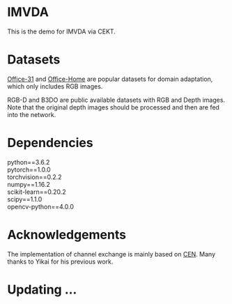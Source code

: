 # IMVDA
This is the demo for IMVDA via CEKT.

# Datasets
[Office-31](https://faculty.cc.gatech.edu/~judy/domainadapt/) and [Office-Home](https://www.hemanthdv.org/officeHomeDataset.html) are popular datasets for domain adaptation, which only includes RGB images.

RGB-D and B3DO are public available datasets with RGB and Depth images. Note that the original depth images should be processed and then are fed into the network.

# Dependencies
python==3.6.2  
pytorch==1.0.0  
torchvision==0.2.2  
numpy==1.16.2  
scikit-learn==0.20.2  
scipy==1.1.0  
opencv-python==4.0.0  

# Acknowledgements
The implementation of channel exchange is mainly based on [CEN](https://github.com/yikaiw/CEN). Many thanks to Yikai for his previous work.

# Updating ...